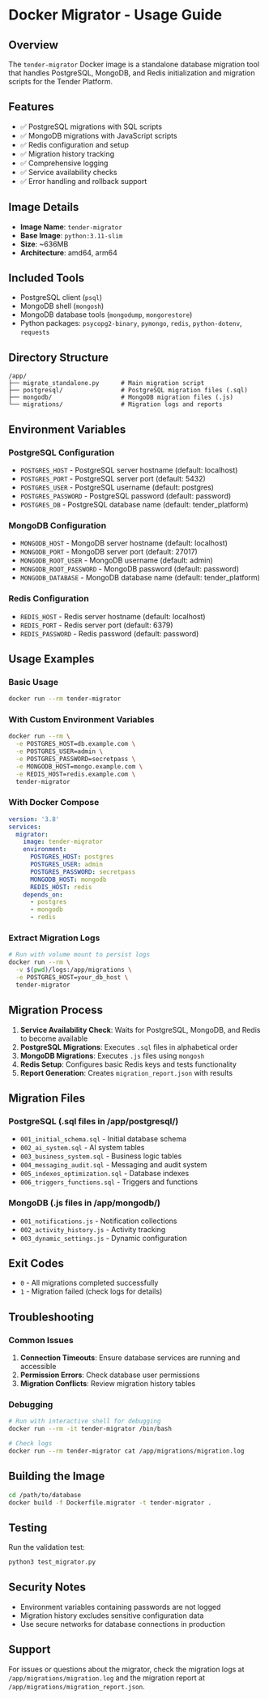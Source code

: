 # Docker Migrator - Usage Guide

## Overview
The `tender-migrator` Docker image is a standalone database migration tool that handles PostgreSQL, MongoDB, and Redis initialization and migration scripts for the Tender Platform.

## Features
- ✅ PostgreSQL migrations with SQL scripts
- ✅ MongoDB migrations with JavaScript scripts  
- ✅ Redis configuration and setup
- ✅ Migration history tracking
- ✅ Comprehensive logging
- ✅ Service availability checks
- ✅ Error handling and rollback support

## Image Details
- **Image Name**: `tender-migrator`
- **Base Image**: `python:3.11-slim`
- **Size**: ~636MB
- **Architecture**: amd64, arm64

## Included Tools
- PostgreSQL client (`psql`)
- MongoDB shell (`mongosh`) 
- MongoDB database tools (`mongodump`, `mongorestore`)
- Python packages: `psycopg2-binary`, `pymongo`, `redis`, `python-dotenv`, `requests`

## Directory Structure
```
/app/
├── migrate_standalone.py      # Main migration script
├── postgresql/                # PostgreSQL migration files (.sql)
├── mongodb/                   # MongoDB migration files (.js)
└── migrations/                # Migration logs and reports
```

## Environment Variables

### PostgreSQL Configuration
- `POSTGRES_HOST` - PostgreSQL server hostname (default: localhost)
- `POSTGRES_PORT` - PostgreSQL server port (default: 5432)
- `POSTGRES_USER` - PostgreSQL username (default: postgres)
- `POSTGRES_PASSWORD` - PostgreSQL password (default: password)
- `POSTGRES_DB` - PostgreSQL database name (default: tender_platform)

### MongoDB Configuration  
- `MONGODB_HOST` - MongoDB server hostname (default: localhost)
- `MONGODB_PORT` - MongoDB server port (default: 27017)
- `MONGODB_ROOT_USER` - MongoDB username (default: admin)
- `MONGODB_ROOT_PASSWORD` - MongoDB password (default: password)
- `MONGODB_DATABASE` - MongoDB database name (default: tender_platform)

### Redis Configuration
- `REDIS_HOST` - Redis server hostname (default: localhost)
- `REDIS_PORT` - Redis server port (default: 6379)
- `REDIS_PASSWORD` - Redis password (default: password)

## Usage Examples

### Basic Usage
```bash
docker run --rm tender-migrator
```

### With Custom Environment Variables
```bash
docker run --rm \
  -e POSTGRES_HOST=db.example.com \
  -e POSTGRES_USER=admin \
  -e POSTGRES_PASSWORD=secretpass \
  -e MONGODB_HOST=mongo.example.com \
  -e REDIS_HOST=redis.example.com \
  tender-migrator
```

### With Docker Compose
```yaml
version: '3.8'
services:
  migrator:
    image: tender-migrator
    environment:
      POSTGRES_HOST: postgres
      POSTGRES_USER: admin
      POSTGRES_PASSWORD: secretpass
      MONGODB_HOST: mongodb
      REDIS_HOST: redis
    depends_on:
      - postgres
      - mongodb
      - redis
```

### Extract Migration Logs
```bash
# Run with volume mount to persist logs
docker run --rm \
  -v $(pwd)/logs:/app/migrations \
  -e POSTGRES_HOST=your_db_host \
  tender-migrator
```

## Migration Process
1. **Service Availability Check**: Waits for PostgreSQL, MongoDB, and Redis to become available
2. **PostgreSQL Migrations**: Executes `.sql` files in alphabetical order
3. **MongoDB Migrations**: Executes `.js` files using `mongosh`
4. **Redis Setup**: Configures basic Redis keys and tests functionality
5. **Report Generation**: Creates `migration_report.json` with results

## Migration Files

### PostgreSQL (.sql files in /app/postgresql/)
- `001_initial_schema.sql` - Initial database schema
- `002_ai_system.sql` - AI system tables
- `003_business_system.sql` - Business logic tables
- `004_messaging_audit.sql` - Messaging and audit system
- `005_indexes_optimization.sql` - Database indexes
- `006_triggers_functions.sql` - Triggers and functions

### MongoDB (.js files in /app/mongodb/)
- `001_notifications.js` - Notification collections
- `002_activity_history.js` - Activity tracking
- `003_dynamic_settings.js` - Dynamic configuration

## Exit Codes
- `0` - All migrations completed successfully
- `1` - Migration failed (check logs for details)

## Troubleshooting

### Common Issues
1. **Connection Timeouts**: Ensure database services are running and accessible
2. **Permission Errors**: Check database user permissions
3. **Migration Conflicts**: Review migration history tables

### Debugging
```bash
# Run with interactive shell for debugging
docker run --rm -it tender-migrator /bin/bash

# Check logs
docker run --rm tender-migrator cat /app/migrations/migration.log
```

## Building the Image
```bash
cd /path/to/database
docker build -f Dockerfile.migrator -t tender-migrator .
```

## Testing
Run the validation test:
```bash
python3 test_migrator.py
```

## Security Notes
- Environment variables containing passwords are not logged
- Migration history excludes sensitive configuration data
- Use secure networks for database connections in production

## Support
For issues or questions about the migrator, check the migration logs at `/app/migrations/migration.log` and the migration report at `/app/migrations/migration_report.json`.

